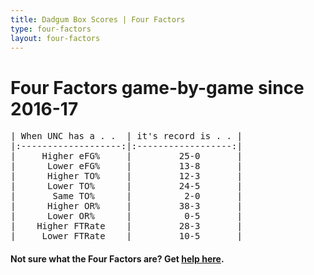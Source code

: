 ```yaml
---
title: Dadgum Box Scores | Four Factors
type: four-factors
layout: four-factors
---
```


# Four Factors game-by-game since 2016-17


<pre class="huffman stilwata">
| When UNC has a . .  | it's record is . . |
|:-------------------:|:------------------:|
|     Higher eFG%     |         25-0       |
|      Lower eFG%     |         13-8       |
|      Higher TO%     |         12-3       |
|      Lower TO%      |         24-5       |
|       Same TO%      |          2-0       |
|      Higher OR%     |         38-3       |
|      Lower OR%      |          0-5       |
|    Higher FTRate    |         28-3       |
|     Lower FTRate    |         10-5       |
</pre>


#### Not sure what the Four Factors are? Get [help here](https://cbbstatshelp.com/four-factors/intro/).